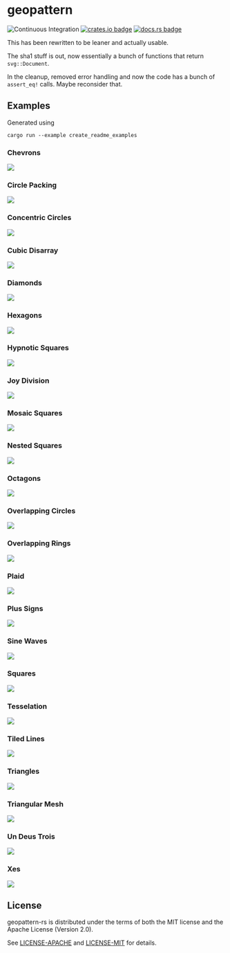 # geopattern

![Continuous Integration](https://github.com/suyash/geopattern-rs/workflows/Continuous%20Integration/badge.svg) [![crates.io badge](https://img.shields.io/crates/v/geopattern.svg)](https://crates.io/crates/geopattern) [![docs.rs badge](https://docs.rs/geopattern/badge.svg)](https://docs.rs/geopattern)

This has been rewritten to be leaner and actually usable.

The sha1 stuff is out, now essentially a bunch of functions that return `svg::Document`.

In the cleanup, removed error handling and now the code has a bunch of `assert_eq!` calls. Maybe reconsider that.

## Examples

Generated using

```
cargo run --example create_readme_examples
```

### Chevrons

<img src="examples/readme/chevrons.svg">

### Circle Packing

<img src="examples/readme/circle_packing.svg">

### Concentric Circles

<img src="examples/readme/concentric_circles.svg">

### Cubic Disarray

<img src="examples/readme/cubic_disarray.svg">

### Diamonds

<img src="examples/readme/diamonds.svg">

### Hexagons

<img src="examples/readme/hexagons.svg">

### Hypnotic Squares

<img src="examples/readme/hypnotic_squares.svg">

### Joy Division

<img src="examples/readme/joy_division.svg">

### Mosaic Squares

<img src="examples/readme/mosaic_squares.svg">

### Nested Squares

<img src="examples/readme/nested_squares.svg">

### Octagons

<img src="examples/readme/octagons.svg">

### Overlapping Circles

<img src="examples/readme/overlapping_circles.svg">

### Overlapping Rings

<img src="examples/readme/overlapping_rings.svg">

### Plaid

<img src="examples/readme/plaid.svg">

### Plus Signs

<img src="examples/readme/plus_signs.svg">

### Sine Waves

<img src="examples/readme/sine_waves.svg">

### Squares

<img src="examples/readme/squares.svg">

### Tesselation

<img src="examples/readme/tesselation.svg">

### Tiled Lines

<img src="examples/readme/tiled_lines.svg">

### Triangles

<img src="examples/readme/triangles.svg">

### Triangular Mesh

<img src="examples/readme/triangular_mesh.svg">

### Un Deus Trois

<img src="examples/readme/un_deus_trois.svg">

### Xes

<img src="examples/readme/xes.svg">

## License

geopattern-rs is distributed under the terms of both the MIT license and the
Apache License (Version 2.0).

See [LICENSE-APACHE](LICENSE-APACHE) and [LICENSE-MIT](LICENSE-MIT) for details.
